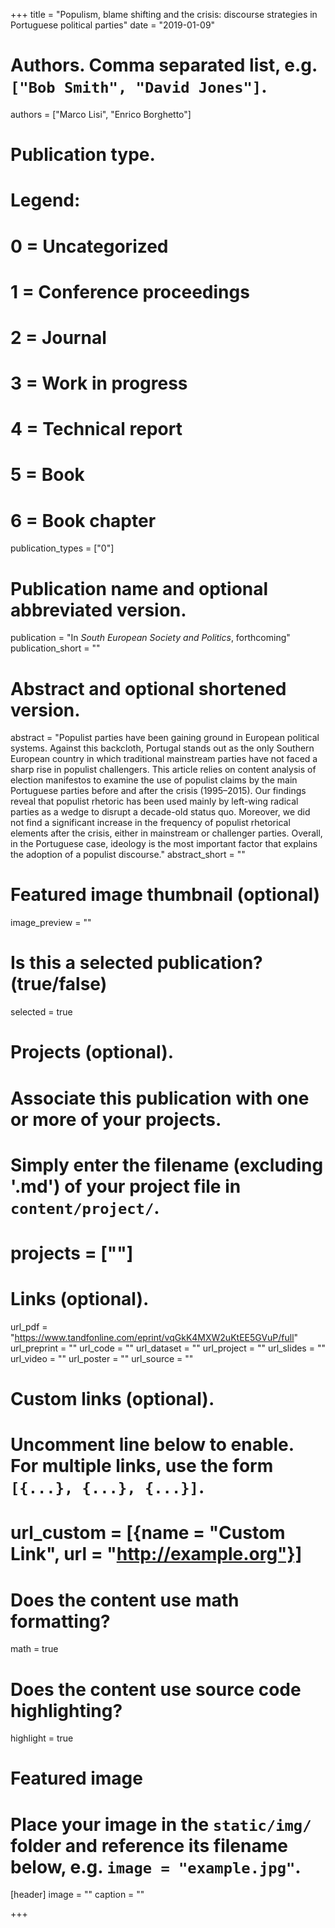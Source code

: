 +++
title = "Populism, blame shifting and the crisis: discourse strategies in Portuguese political parties"
date = "2019-01-09"

# Authors. Comma separated list, e.g. `["Bob Smith", "David Jones"]`.
authors = ["Marco Lisi", "Enrico Borghetto"]

# Publication type.
# Legend:
# 0 = Uncategorized
# 1 = Conference proceedings
# 2 = Journal
# 3 = Work in progress
# 4 = Technical report
# 5 = Book
# 6 = Book chapter
publication_types = ["0"] 

# Publication name and optional abbreviated version.
publication = "In *South European Society and Politics*, forthcoming"
publication_short = ""

# Abstract and optional shortened version.
abstract = "Populist parties have been gaining ground in European political systems. Against this backcloth, Portugal stands out as the only Southern European country in which traditional mainstream parties have not faced a sharp rise in populist challengers. This article relies on content analysis of election manifestos to examine the use of populist claims by the main Portuguese parties before and after the crisis (1995–2015). Our findings reveal that populist rhetoric has been used mainly by left-wing radical parties as a wedge to disrupt a decade-old status quo. Moreover, we did not find a significant increase in the frequency of populist rhetorical elements after the crisis, either in mainstream or challenger parties. Overall, in the Portuguese case, ideology is the most important factor that explains the adoption of a populist discourse."
abstract_short = ""

# Featured image thumbnail (optional)
image_preview = ""

# Is this a selected publication? (true/false)
selected = true

# Projects (optional).
#   Associate this publication with one or more of your projects.
#   Simply enter the filename (excluding '.md') of your project file in `content/project/`.
# projects = [""]

# Links (optional).
url_pdf = "https://www.tandfonline.com/eprint/vqGkK4MXW2uKtEE5GVuP/full"
url_preprint = ""
url_code = ""
url_dataset = ""
url_project = ""
url_slides = ""
url_video = ""
url_poster = ""
url_source = ""

# Custom links (optional).
#   Uncomment line below to enable. For multiple links, use the form `[{...}, {...}, {...}]`.
# url_custom = [{name = "Custom Link", url = "http://example.org"}]

# Does the content use math formatting?
math = true

# Does the content use source code highlighting?
highlight = true

# Featured image
# Place your image in the `static/img/` folder and reference its filename below, e.g. `image = "example.jpg"`.
[header]
image = ""
caption = ""

+++